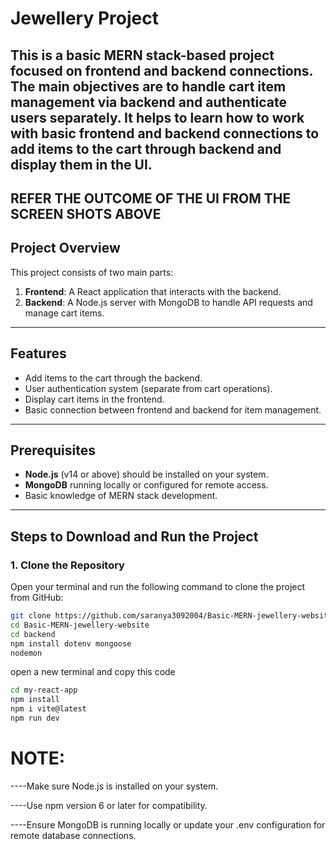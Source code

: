 # Jewellery Project

This is a basic MERN stack-based project focused on frontend and backend connections. The main objectives are to handle cart item management via backend and authenticate users separately. It helps to learn how to work with basic frontend and backend connections to add items to the cart through backend and display them in the UI.
---

## REFER THE OUTCOME OF THE UI FROM THE SCREEN SHOTS ABOVE

## Project Overview

This project consists of two main parts:
1. **Frontend**: A React application that interacts with the backend.
2. **Backend**: A Node.js server with MongoDB to handle API requests and manage cart items.

---

## Features
- Add items to the cart through the backend.
- User authentication system (separate from cart operations).
- Display cart items in the frontend.
- Basic connection between frontend and backend for item management.

---

## Prerequisites
- **Node.js** (v14 or above) should be installed on your system.
- **MongoDB** running locally or configured for remote access.
- Basic knowledge of MERN stack development.

---

## Steps to Download and Run the Project

### 1. Clone the Repository
Open your terminal and run the following command to clone the project from GitHub:
```bash
git clone https://github.com/saranya3092004/Basic-MERN-jewellery-website
cd Basic-MERN-jewellery-website
cd backend
npm install dotenv mongoose
nodemon
```
open a new terminal and copy this code
```bash
cd my-react-app
npm install
npm i vite@latest
npm run dev
```

NOTE:
====

----Make sure Node.js is installed on your system.

----Use npm version 6 or later for compatibility.

----Ensure MongoDB is running locally or update your .env configuration for remote database connections.
